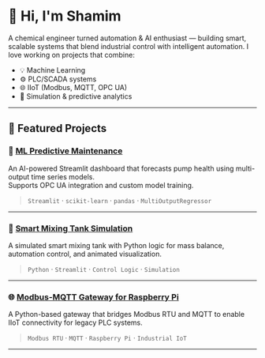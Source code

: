 # 👋 Hi, I'm Shamim

A chemical engineer turned automation & AI enthusiast — building smart, scalable systems that blend industrial control with intelligent automation. I love working on projects that combine:

- 💡 Machine Learning
- ⚙️ PLC/SCADA systems
- 🌐 IIoT (Modbus, MQTT, OPC UA)
- 🧪 Simulation & predictive analytics

---

## 🚀 Featured Projects

### 🔧 [ML Predictive Maintenance](https://github.com/shamim-sulaiman/ml-predictive-maintenance)
An AI-powered Streamlit dashboard that forecasts pump health using multi-output time series models.  
Supports OPC UA integration and custom model training.

> `Streamlit` · `scikit-learn` · `pandas` · `MultiOutputRegressor`

---

### 🧪 [Smart Mixing Tank Simulation](https://github.com/shamim-sulaiman/smart-mixer)
A simulated smart mixing tank with Python logic for mass balance, automation control, and animated visualization.

> `Python` · `Streamlit` · `Control Logic` · `Simulation`

---

### 🌐 [Modbus-MQTT Gateway for Raspberry Pi](https://github.com/shamim-sulaiman/modbus-mqtt-pi-gateway)
A Python-based gateway that bridges Modbus RTU and MQTT to enable IIoT connectivity for legacy PLC systems.

> `Modbus RTU` · `MQTT` · `Raspberry Pi` · `Industrial IoT`

---
